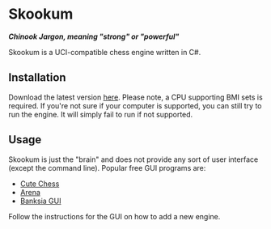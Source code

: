 # Skookum
<b><i>Chinook Jargon, meaning "strong" or "powerful"</i></b>

Skookum is a UCI-compatible chess engine written in C#.

## Installation

Download the latest version [here](https://github.com/kurt1288/Skookum/releases/latest). Please note, a CPU supporting BMI sets is required.
If you're not sure if your computer is supported, you can still try to run the engine. It will simply fail to run if not supported.

## Usage

Skookum is just the "brain" and does not provide any sort of user interface (except the command line). Popular free GUI programs are:

* [Cute Chess](https://github.com/cutechess/cutechess)
* [Arena](http://www.playwitharena.de/)
* [Banksia GUI](https://banksiagui.com/)

Follow the instructions for the GUI on how to add a new engine.